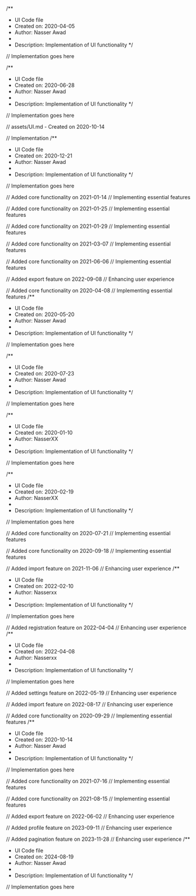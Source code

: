 /**
 * UI Code file
 * Created on: 2020-04-05
 * Author: Nasser Awad
 *
 * Description: Implementation of UI functionality
 */
 
// Implementation goes here

/**
 * UI Code file
 * Created on: 2020-06-28
 * Author: Nasser Awad
 *
 * Description: Implementation of UI functionality
 */
 
// Implementation goes here

// assets/UI.md - Created on 2020-10-14

// Implementation
/**
 * UI Code file
 * Created on: 2020-12-21
 * Author: Nasser Awad
 *
 * Description: Implementation of UI functionality
 */
 
// Implementation goes here


// Added core functionality on 2021-01-14
// Implementing essential features

// Added core functionality on 2021-01-25
// Implementing essential features

// Added core functionality on 2021-01-29
// Implementing essential features

// Added core functionality on 2021-03-07
// Implementing essential features

// Added core functionality on 2021-06-06
// Implementing essential features

// Added export feature on 2022-09-08
// Enhancing user experience

// Added core functionality on 2020-04-08
// Implementing essential features
/**
 * UI Code file
 * Created on: 2020-05-20
 * Author: Nasser Awad
 *
 * Description: Implementation of UI functionality
 */
 
// Implementation goes here

/**
 * UI Code file
 * Created on: 2020-07-23
 * Author: Nasser Awad
 *
 * Description: Implementation of UI functionality
 */
 
// Implementation goes here

/**
 * UI Code file
 * Created on: 2020-01-10
 * Author: NasserXX
 *
 * Description: Implementation of UI functionality
 */
 
// Implementation goes here

/**
 * UI Code file
 * Created on: 2020-02-19
 * Author: NasserXX
 *
 * Description: Implementation of UI functionality
 */
 
// Implementation goes here


// Added core functionality on 2020-07-21
// Implementing essential features

// Added core functionality on 2020-09-18
// Implementing essential features

// Added import feature on 2021-11-06
// Enhancing user experience
/**
 * UI Code file
 * Created on: 2022-02-10
 * Author: Nasserxx
 *
 * Description: Implementation of UI functionality
 */
 
// Implementation goes here


// Added registration feature on 2022-04-04
// Enhancing user experience
/**
 * UI Code file
 * Created on: 2022-04-08
 * Author: Nasserxx
 *
 * Description: Implementation of UI functionality
 */
 
// Implementation goes here


// Added settings feature on 2022-05-19
// Enhancing user experience

// Added import feature on 2022-08-17
// Enhancing user experience

// Added core functionality on 2020-09-29
// Implementing essential features
/**
 * UI Code file
 * Created on: 2020-10-14
 * Author: Nasser Awad
 *
 * Description: Implementation of UI functionality
 */
 
// Implementation goes here


// Added core functionality on 2021-07-16
// Implementing essential features

// Added core functionality on 2021-08-15
// Implementing essential features

// Added export feature on 2022-06-02
// Enhancing user experience

// Added profile feature on 2023-09-11
// Enhancing user experience

// Added pagination feature on 2023-11-28
// Enhancing user experience
/**
 * UI Code file
 * Created on: 2024-08-19
 * Author: Nasser Awad
 *
 * Description: Implementation of UI functionality
 */
 
// Implementation goes here

